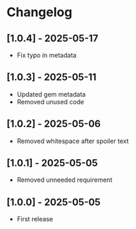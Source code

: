 # Changelog

## [1.0.4] - 2025-05-17

- Fix typo in metadata

## [1.0.3] - 2025-05-11

- Updated gem metadata
- Removed unused code

## [1.0.2] - 2025-05-06

- Removed whitespace after spoiler text

## [1.0.1] - 2025-05-05

- Removed unneeded requirement

## [1.0.0] - 2025-05-05

- First release

